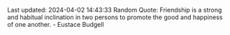 Last updated: 2024-04-02 14:43:33
Random Quote: Friendship is a strong and habitual inclination in two persons to promote the good and happiness of one another. - Eustace Budgell